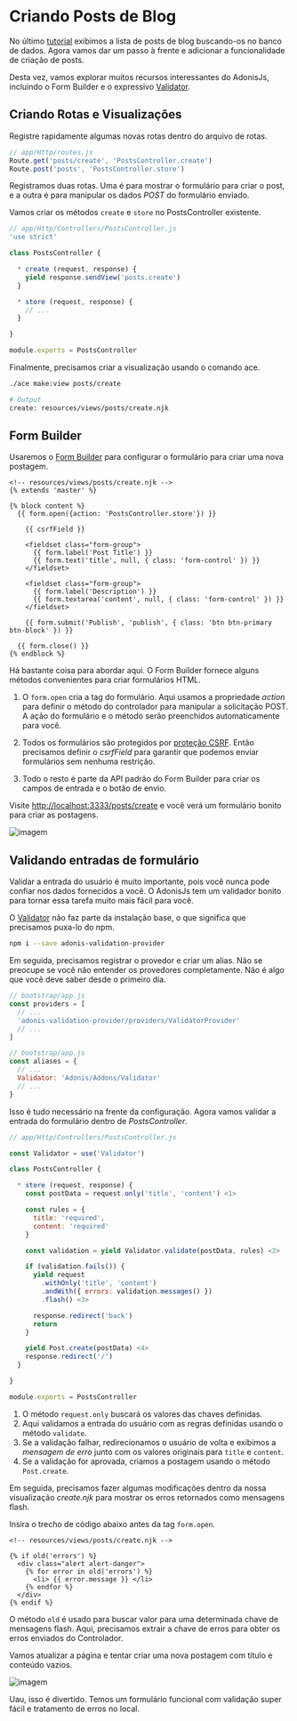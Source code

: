 # Criando Posts de Blog

No último [tutorial](/docs/08-tutorial/04-list-blog-posts.md) exibimos a lista de posts de blog buscando-os no banco de dados. Agora vamos dar um passo à frente e adicionar a funcionalidade de criação de posts.

Desta vez, vamos explorar muitos recursos interessantes do AdonisJs, incluindo o Form Builder e o expressivo [Validator](/docs/07-common-web-tools/11-validator.md).

## Criando Rotas e Visualizações
Registre rapidamente algumas novas rotas dentro do arquivo de rotas.

```js
// app/Http/routes.js
Route.get('posts/create', 'PostsController.create')
Route.post('posts', 'PostsController.store')
```

Registramos duas rotas. Uma é para mostrar o formulário para criar o post, e a outra é para manipular os dados *POST* do formulário enviado.

Vamos criar os métodos `create` e `store` no PostsController existente.

```js
// app/Http/Controllers/PostsController.js
'use strict'

class PostsController {

  * create (request, response) {
    yield response.sendView('posts.create')
  }

  * store (request, response) {
    // ...
  }

}

module.exports = PostsController
```

Finalmente, precisamos criar a visualização usando o comando ace.

```bash
./ace make:view posts/create
```

```bash
# Output
create: resources/views/posts/create.njk
```

## Form Builder
Usaremos o [Form Builder](/docs/04-views/03-form-builder.md) para configurar o formulário para criar uma nova postagem.

```twig
<!-- resources/views/posts/create.njk -->
{% extends 'master' %}

{% block content %}
  {{ form.open({action: 'PostsController.store'}) }}

    {{ csrfField }}

    <fieldset class="form-group">
      {{ form.label('Post Title') }}
      {{ form.text('title', null, { class: 'form-control' }) }}
    </fieldset>

    <fieldset class="form-group">
      {{ form.label('Description') }}
      {{ form.textarea('content', null, { class: 'form-control' }) }}
    </fieldset>

    {{ form.submit('Publish', 'publish', { class: 'btn btn-primary btn-block' }) }}

  {{ form.close() }}
{% endblock %}
```

Há bastante coisa para abordar aqui. O Form Builder fornece alguns métodos convenientes para criar formulários HTML.

1. O `form.open` cria a tag do formulário. Aqui usamos a propriedade *action* para definir o método do controlador para manipular a solicitação POST. A ação do formulário e o método serão preenchidos automaticamente para você.

2. Todos os formulários são protegidos por [proteção CSRF](/docs/09-security/03-csrf-protection.md). Então precisamos definir o *csrfField* para garantir que podemos enviar formulários sem nenhuma restrição.

3. Todo o resto é parte da API padrão do Form Builder para criar os campos de entrada e o botão de envio.

Visite [http://localhost:3333/posts/create](http://localhost:3333/posts/create) e você verá um formulário bonito para criar as postagens.

![imagem](/docs/assets/create-posts_xgghpo.png)

## Validando entradas de formulário
Validar a entrada do usuário é muito importante, pois você nunca pode confiar nos dados fornecidos a você. O AdonisJs tem um validador bonito para tornar essa tarefa muito mais fácil para você.

O [Validator](/src/docs/07-common-web-tools/11-validator.md) não faz parte da instalação base, o que significa que precisamos puxa-lo do npm.

```bash
npm i --save adonis-validation-provider
```

Em seguida, precisamos registrar o provedor e criar um alias. Não se preocupe se você não entender os provedores completamente. Não é algo que você deve saber desde o primeiro dia.

```js
// bootstrap/app.js
const providers = [
  // ...
  'adonis-validation-provider/providers/ValidatorProvider'
  // ...
]
```

```js
// bootstrap/app.js
const aliases = {
  // ...
  Validator: 'Adonis/Addons/Validator'
  // ...
}
```

Isso é tudo necessário na frente da configuração. Agora vamos validar a entrada do formulário dentro de *PostsController*.

```js
// app/Http/Controllers/PostsController.js

const Validator = use('Validator')

class PostsController {

  * store (request, response) {
    const postData = request.only('title', 'content') <1>

    const rules = {
      title: 'required',
      content: 'required'
    }

    const validation = yield Validator.validate(postData, rules) <2>

    if (validation.fails()) {
      yield request
        .withOnly('title', 'content')
        .andWith({ errors: validation.messages() })
        .flash() <3>

      response.redirect('back')
      return
    }

    yield Post.create(postData) <4>
    response.redirect('/')
  }

}

module.exports = PostsController
```

1. O método `request.only` buscará os valores das chaves definidas.
2. Aqui validamos a entrada do usuário com as regras definidas usando o método `validate`.
3. Se a validação falhar, redirecionamos o usuário de volta e exibimos a *mensagem de erro* junto com os valores originais para `title` e `content`.
4. Se a validação for aprovada, criamos a postagem usando o método `Post.create`.

Em seguida, precisamos fazer algumas modificações dentro da nossa visualização *create.njk* para mostrar os erros retornados como mensagens flash.

Insira o trecho de código abaixo antes da tag `form.open`.

```twig
<!-- resources/views/posts/create.njk -->

{% if old('errors') %}
  <div class="alert alert-danger">
    {% for error in old('errors') %}
      <li> {{ error.message }} </li>
    {% endfor %}
  </div>
{% endif %}
```

O método `old` é usado para buscar valor para uma determinada chave de mensagens flash. Aqui, precisamos extrair a chave de erros para obter os erros enviados do Controlador.

Vamos atualizar a página e tentar criar uma nova postagem com título e conteúdo vazios.

![imagem](/docs/assets/validation-failed_dz2d79.png)

Uau, isso é divertido. Temos um formulário funcional com validação super fácil e tratamento de erros no local.
